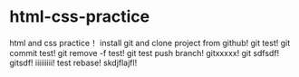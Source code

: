 # html-css-practice
html and css practice！
install git and clone project from github!
git test!
git commit test!
git remove -f test!
git test push branch!
gitxxxxx!
git sdfsdf!
gitsdf!
iiiiiiiii!
test rebase!
skdjflajfl!
